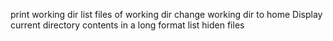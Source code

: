 print working dir
list files of working dir
change working dir to home
Display current directory contents in a long format
list hiden files
